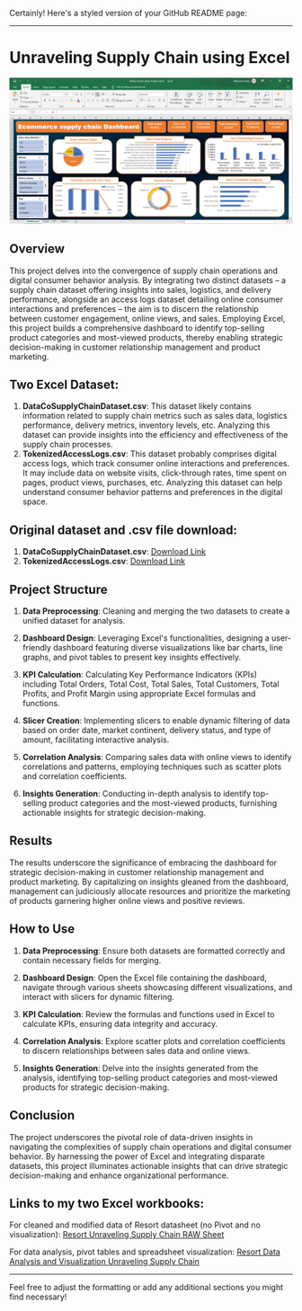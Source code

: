 Certainly! Here's a styled version of your GitHub README page:

---

# Unraveling Supply Chain using Excel

![Unraveling Supply Chain using Excel](https://github.com/meabhaykr/Unraveling-Supply-Chain-using-Excel/blob/main/Unraveling%20Supply%20Chain%20using%20Excel.png)

## Overview

This project delves into the convergence of supply chain operations and digital consumer behavior analysis. By integrating two distinct datasets – a supply chain dataset offering insights into sales, logistics, and delivery performance, alongside an access logs dataset detailing online consumer interactions and preferences – the aim is to discern the relationship between customer engagement, online views, and sales. Employing Excel, this project builds a comprehensive dashboard to identify top-selling product categories and most-viewed products, thereby enabling strategic decision-making in customer relationship management and product marketing.

## Two Excel Dataset:
1. **DataCoSupplyChainDataset.csv**: This dataset likely contains information related to supply chain metrics such as sales data, logistics performance, delivery metrics, inventory levels, etc. Analyzing this dataset can provide insights into the efficiency and effectiveness of the supply chain processes.
2. **TokenizedAccessLogs.csv**: This dataset probably comprises digital access logs, which track consumer online interactions and preferences. It may include data on website visits, click-through rates, time spent on pages, product views, purchases, etc. Analyzing this dataset can help understand consumer behavior patterns and preferences in the digital space.

## Original dataset and .csv file download:
1. **DataCoSupplyChainDataset.csv**: [Download Link](https://drive.google.com/file/d/1zMA-2bvQinbpkkxEig-dzJ0CuEF1mV06/view?usp=sharing)
2. **TokenizedAccessLogs.csv**: [Download Link](https://drive.google.com/file/d/15NFOCdOk-gQ_re-VU28GVrgWC7B-sU7a/view?usp=sharing)

## Project Structure

1. **Data Preprocessing**: Cleaning and merging the two datasets to create a unified dataset for analysis.
   
2. **Dashboard Design**: Leveraging Excel's functionalities, designing a user-friendly dashboard featuring diverse visualizations like bar charts, line graphs, and pivot tables to present key insights effectively.

3. **KPI Calculation**: Calculating Key Performance Indicators (KPIs) including Total Orders, Total Cost, Total Sales, Total Customers, Total Profits, and Profit Margin using appropriate Excel formulas and functions.

4. **Slicer Creation**: Implementing slicers to enable dynamic filtering of data based on order date, market continent, delivery status, and type of amount, facilitating interactive analysis.

5. **Correlation Analysis**: Comparing sales data with online views to identify correlations and patterns, employing techniques such as scatter plots and correlation coefficients.

6. **Insights Generation**: Conducting in-depth analysis to identify top-selling product categories and the most-viewed products, furnishing actionable insights for strategic decision-making.

## Results

The results underscore the significance of embracing the dashboard for strategic decision-making in customer relationship management and product marketing. By capitalizing on insights gleaned from the dashboard, management can judiciously allocate resources and prioritize the marketing of products garnering higher online views and positive reviews.

## How to Use

1. **Data Preprocessing**: Ensure both datasets are formatted correctly and contain necessary fields for merging.
   
2. **Dashboard Design**: Open the Excel file containing the dashboard, navigate through various sheets showcasing different visualizations, and interact with slicers for dynamic filtering.

3. **KPI Calculation**: Review the formulas and functions used in Excel to calculate KPIs, ensuring data integrity and accuracy.

4. **Correlation Analysis**: Explore scatter plots and correlation coefficients to discern relationships between sales data and online views.

5. **Insights Generation**: Delve into the insights generated from the analysis, identifying top-selling product categories and most-viewed products for strategic decision-making.

## Conclusion

The project underscores the pivotal role of data-driven insights in navigating the complexities of supply chain operations and digital consumer behavior. By harnessing the power of Excel and integrating disparate datasets, this project illuminates actionable insights that can drive strategic decision-making and enhance organizational performance.

## Links to my two Excel workbooks:
For cleaned and modified data of Resort datasheet (no Pivot and no visualization): [Resort Unraveling Supply Chain RAW Sheet](https://docs.google.com/spreadsheets/d/1CKrm6S6SemnXbpRiU-qnx-MAIuTJ0yUk/edit?usp=sharing&ouid=114442953920521054882&rtpof=true&sd=true)

For data analysis, pivot tables and spreadsheet visualization: [Resort Data Analysis and Visualization Unraveling Supply Chain](https://docs.google.com/spreadsheets/d/1zGm5MEsmyu8GFgx25T-nyT0I3CVcZiOk/edit?usp=sharing&ouid=114442953920521054882&rtpof=true&sd=true)

---

Feel free to adjust the formatting or add any additional sections you might find necessary!
